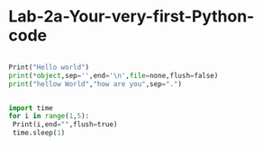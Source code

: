 # Lab-2a-Your-very-first-Python-code

```python 

Print("Hello world")
print(*object,sep='',end='\n',file=none,flush=false)
print("hellow World","how are you",sep=".")


import time
for i in range(1,5): 
 Print(i,end="",flush=true)
 time.sleep(1)

